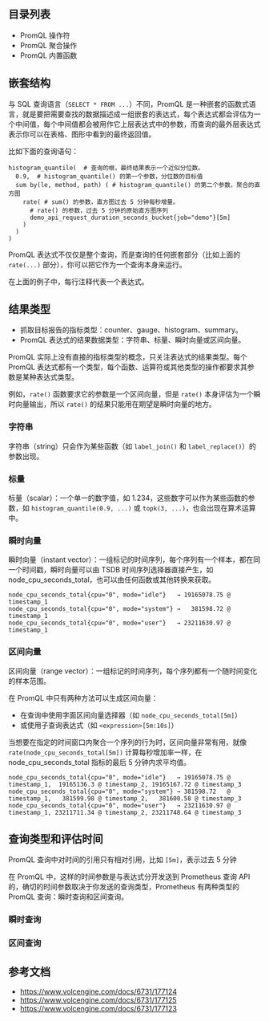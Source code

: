## 目录列表

- PromQL 操作符
- PromQL 聚合操作
- PromQL 内置函数

## 嵌套结构

与 SQL 查询语言（`SELECT * FROM ...`）不同，PromQL 是一种嵌套的函数式语言，就是要把需要查找的数据描述成一组嵌套的表达式，每个表达式都会评估为一个中间值，每个中间值都会被用作它上层表达式中的参数，而查询的最外层表达式表示你可以在表格、图形中看到的最终返回值。

比如下面的查询语句：

```promql
histogram_quantile(  # 查询的根，最终结果表示一个近似分位数。
  0.9,  # histogram_quantile() 的第一个参数，分位数的目标值
  sum by(le, method, path) ( # histogram_quantile() 的第二个参数，聚合的直方图
    rate( # sum() 的参数，直方图过去 5 分钟每秒增量。
      # rate() 的参数，过去 5 分钟的原始直方图序列
      demo_api_request_duration_seconds_bucket{job="demo"}[5m]
    )
  )
)
```

PromQL 表达式不仅仅是整个查询，而是查询的任何嵌套部分（比如上面的 `rate(...)` 部分），你可以把它作为一个查询本身来运行。

在上面的例子中，每行注释代表一个表达式。

## 结果类型

- 抓取目标报告的指标类型：counter、gauge、histogram、summary。
- PromQL 表达式的结果数据类型：字符串、标量、瞬时向量或区间向量。

PromQL 实际上没有直接的指标类型的概念，只关注表达式的结果类型。每个 PromQL 表达式都有一个类型，每个函数、运算符或其他类型的操作都要求其参数是某种表达式类型。

例如，`rate()` 函数要求它的参数是一个区间向量，但是 `rate()` 本身评估为一个瞬时向量输出，所以 `rate()` 的结果只能用在期望是瞬时向量的地方。

### 字符串

字符串（string）只会作为某些函数（如 `label_join()` 和 `label_replace()`）的参数出现。

### 标量

标量（scalar）：一个单一的数字值，如 1.234，这些数字可以作为某些函数的参数，如 `histogram_quantile(0.9, ...)` 或 `topk(3, ...)`，也会出现在算术运算中。

### 瞬时向量

瞬时向量（instant vector）：一组标记的时间序列，每个序列有一个样本，都在同一个时间戳，瞬时向量可以由 TSDB 时间序列选择器直接产生，如 node_cpu_seconds_total，也可以由任何函数或其他转换来获取。

```promql
node_cpu_seconds_total{cpu="0", mode="idle"}   → 19165078.75 @ timestamp_1
node_cpu_seconds_total{cpu="0", mode="system"} →   381598.72 @ timestamp_1
node_cpu_seconds_total{cpu="0", mode="user"}   → 23211630.97 @ timestamp_1
```

### 区间向量

区间向量（range vector）：一组标记的时间序列，每个序列都有一个随时间变化的样本范围。

在 PromQL 中只有两种方法可以生成区间向量：

- 在查询中使用字面区间向量选择器（如 `node_cpu_seconds_total[5m]`）
- 或使用子查询表达式（如 `<expression>[5m:10s]`）

当想要在指定的时间窗口内聚合一个序列的行为时，区间向量非常有用，就像 `rate(node_cpu_seconds_total[5m])` 计算每秒增加率一样，在 node_cpu_seconds_total 指标的最后 5 分钟内求平均值。

```promql
node_cpu_seconds_total{cpu="0", mode="idle"}   → 19165078.75 @ timestamp_1,  19165136.3 @ timestamp_2, 19165167.72 @ timestamp_3
node_cpu_seconds_total{cpu="0", mode="system"} → 381598.72   @ timestamp_1,   381599.98 @ timestamp_2,   381600.58 @ timestamp_3
node_cpu_seconds_total{cpu="0", mode="user"}   → 23211630.97 @ timestamp_1, 23211711.34 @ timestamp_2, 23211748.64 @ timestamp_3
```

## 查询类型和评估时间

PromQL 查询中对时间的引用只有相对引用，比如 `[5m]`，表示过去 5 分钟

在 PromQL 中，这样的时间参数是与表达式分开发送到 Prometheus 查询 API 的，确切的时间参数取决于你发送的查询类型，Prometheus 有两种类型的 PromQL 查询：瞬时查询和区间查询。

### 瞬时查询

### 区间查询

## 参考文档

- <https://www.volcengine.com/docs/6731/177124>
- <https://www.volcengine.com/docs/6731/177125>
- <https://www.volcengine.com/docs/6731/177123>
